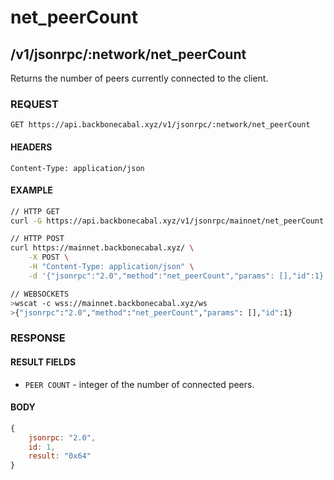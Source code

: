 # net_peerCount

## /v1/jsonrpc/:network/net_peerCount

Returns the number of peers currently connected to the client.

### REQUEST

`GET https://api.backbonecabal.xyz/v1/jsonrpc/:network/net_peerCount`

#### HEADERS

`Content-Type: application/json`

#### EXAMPLE

```bash
// HTTP GET
curl -G https://api.backbonecabal.xyz/v1/jsonrpc/mainnet/net_peerCount

// HTTP POST
curl https://mainnet.backbonecabal.xyz/ \
    -X POST \
    -H "Content-Type: application/json" \
    -d '{"jsonrpc":"2.0","method":"net_peerCount","params": [],"id":1}'

// WEBSOCKETS
>wscat -c wss://mainnet.backbonecabal.xyz/ws
>{"jsonrpc":"2.0","method":"net_peerCount","params": [],"id":1}
```

### RESPONSE

#### RESULT FIELDS

- `PEER COUNT` - integer of the number of connected peers.

#### BODY

```js
{
    jsonrpc: "2.0",
    id: 1,
    result: "0x64"
}
```
